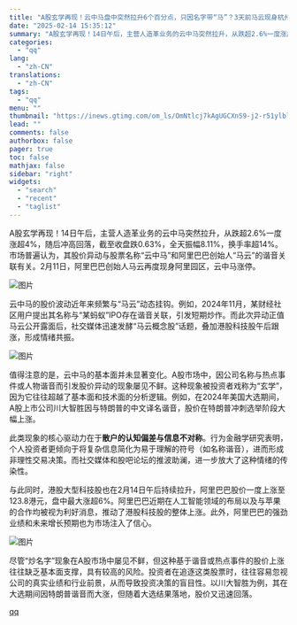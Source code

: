 ```yaml
---
title: "A股玄学再现！云中马盘中突然拉升6个百分点，只因名字带“马”？3天前马云现身杭州，该股涨停"
date: "2025-02-14 15:35:12"
summary: "A股玄学再现！14日午后，主营人造革业务的云中马突然拉升，从跌超2.6%一度涨超4%，随后冲高回落，..."
categories:
  - "qq"
lang:
  - "zh-CN"
translations:
  - "zh-CN"
tags:
  - "qq"
menu: ""
thumbnail: "https://inews.gtimg.com/om_ls/OmNtlcj7kAgUGCXnS9-j2-r51ylblqTe0scv8s-_Ziwl0AA_640360/0"
lead: ""
comments: false
authorbox: false
pager: true
toc: false
mathjax: false
sidebar: "right"
widgets:
  - "search"
  - "recent"
  - "taglist"
---
```


A股玄学再现！14日午后，主营人造革业务的云中马突然拉升，从跌超2.6%一度涨超4%，随后冲高回落，截至收盘跌0.63%，全天振幅8.11%，换手率超14%。市场普遍认为，其股价异动与股票名称“云中马”和阿里巴巴创始人“马云”的谐音关联有关。2月11日，阿里巴巴创始人马云再度现身阿里园区，云中马涨停。

![图片](https://inews.gtimg.com/om_bt/OfIOQAOFd1nvyqT_5QpQQH5IjQ5O5eBw7fEsnok6VGoeYAA/641)

云中马的股价波动近年来频繁与“马云”动态挂钩。例如，2024年11月，某财经社区用户提出其名称与“某蚂蚁”IPO存在谐音关联，引发短期炒作。而此次异动正值马云公开露面后，社交媒体迅速发酵“马云概念股”话题，叠加港股科技股午后跟涨，形成情绪共振。

![图片](https://inews.gtimg.com/om_bt/Oi_cxpRtfrJtPDJ8C58k7DL1wgfkxdApqii-PO34TuC9kAA/641)

值得注意的是，云中马的基本面并未显著变化。A股市场中，因公司名称与热点事件或人物谐音而引发股价异动的现象屡见不鲜。这种现象被投资者戏称为“玄学”，因为它往往超越了基本面和技术面的分析逻辑。例如，在2024年美国大选期间，A股上市公司川大智胜因与特朗普的中文译名谐音，股价在特朗普冲刺选举阶段大幅上涨。

此类现象的核心驱动力在于**散户的认知偏差与信息不对称**。行为金融学研究表明，个人投资者更倾向于将复杂信息简化为易于理解的符号（如名称谐音），进而形成非理性交易决策。而社交媒体和股吧论坛的推波助澜，进一步放大了这种情绪的传染性。

与此同时，港股大型科技股也在2月14日午后持续拉升，阿里巴巴股价一度上涨至123.8港元，盘中最大涨超6%。阿里巴巴近期在人工智能领域的布局以及与苹果的合作均被视为利好消息，推动了港股科技股的整体上涨。此外，阿里巴巴的强劲业绩和未来增长预期也为市场注入了信心。

![图片](https://inews.gtimg.com/om_bt/OlxTDB7Vx9EXALWhpWkrYvv5AmBAganvL_wAzAq76noFQAA/641)

尽管“炒名字”现象在A股市场中屡见不鲜，但这种基于谐音或热点事件的股价上涨往往缺乏基本面支撑，具有较高的风险。投资者在追逐这类股票时，往往容易忽视公司的真实业绩和行业前景，从而导致投资决策的盲目性。以川大智胜为例，其在大选期间因特朗普谐音而大涨，但随着大选结果落地，股价又迅速回落。

[qq](https://new.qq.com/rain/a/20250214A05I0S00)
